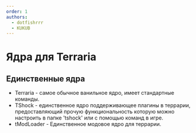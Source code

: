 ```yaml
---
order: 1
authors:
  - dotfishrrr
  - KUKUB
---
```


# Ядра для Terraria

## Единственные ядра

- Terraria - самое обычное ванильное ядро, имеет стандартные команды.
- TShock - единственное ядро поддерживающее плагины в террарии, предоставляющий прочую функциональность которую можно настроить в папке 
'tshock' или с помощью команд в игре.
- tModLoader - Единственное модовое ядро для террарии.  